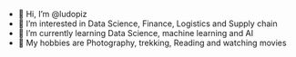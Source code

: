 - 👋 Hi, I’m @ludopiz
- 👀 I’m interested in Data Science, Finance, Logistics and Supply chain
- 🌱 I’m currently learning Data Science, machine learning and AI
- 💞️ My hobbies are Photography, trekking, Reading and watching movies
